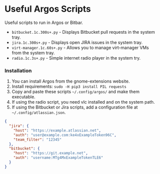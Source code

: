 # Useful Argos Scripts
Useful scripts to run in Argos or Bitbar.

* `bitbucket.1c.300s+.py` - Displays Bitbucket pull requests in the system tray.
* `jira.1c.300s+.py` - Displays open JIRA issues in the system tray.
* `virt-manager.1c.60s+.py` - Allows you to manage virt-manager VMs from the system tray.
* `radio.1c.3s+.py` - Simple internet radio player in the system try.

### Installation

1. You can install Argos from the gnome-extensions website.
2. Install requirements: `sudo -H pip3 install PIL requests`
3. Copy and paste these scripts `~/.config/argos/` and make them executable.
4. If using the radio script, you need vlc installed and on the system path.
5. If using the Bitbucket or Jira scripts, add a configuration file at `~/.config/atlassian.json`.

```json
{
  "jira": {
    "host": "https://example.atlassian.net",
    "auth": "user@example.com:ke4xExampleToken96C",
    "team_filter": "12345"
  },
  "bitbucket": {
    "host": "https://git.example.net",
    "auth": "username:MTg4MxExampleTokenTLE6"
  }  
}
